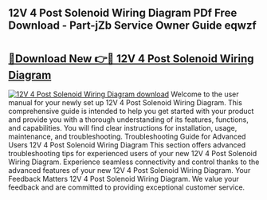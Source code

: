## 12V 4 Post Solenoid Wiring Diagram PDf Free Download - Part-jZb Service Owner Guide eqwzf

# <h2><a href="http://dfu66w.blite.top/?on=12V+4+Post+Solenoid+Wiring+Diagram">🔗Download New 👉🔴 12V 4 Post Solenoid Wiring Diagram</a></h2>

[![12V 4 Post Solenoid Wiring Diagram download](https://i.imgur.com/lujVjoI.png)](http://dfu66w.blite.top/?on=12V+4+Post+Solenoid+Wiring+Diagram)
Welcome to the user manual for your newly set up 12V 4 Post Solenoid Wiring Diagram. This comprehensive guide is intended to help you get started with your product and provide you with a thorough understanding of its features, functions, and capabilities. You will find clear instructions for installation, usage, maintenance, and troubleshooting. Troubleshooting Guide for Advanced Users 12V 4 Post Solenoid Wiring Diagram This section offers advanced troubleshooting tips for experienced users of your new 12V 4 Post Solenoid Wiring Diagram. Experience seamless connectivity and control thanks to the advanced features of your new 12V 4 Post Solenoid Wiring Diagram. Your Feedback Matters 12V 4 Post Solenoid Wiring Diagram. We value your feedback and are committed to providing exceptional customer service.

